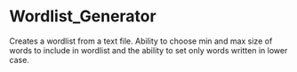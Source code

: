 # Wordlist_Generator
Creates a wordlist from a text file. Ability to choose min and max size of words to include in wordlist and the ability to set only words written in lower case.
